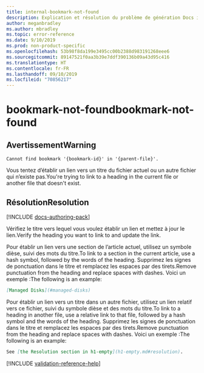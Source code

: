 ```yaml
---
title: internal-bookmark-not-found
description: Explication et résolution du problème de génération Docs internal-bookmark-not-found
author: meganbradley
ms.author: mbradley
ms.topic: error-reference
ms.date: 9/10/2019
ms.prod: non-product-specific
ms.openlocfilehash: 53b98f8da199e3495cc00b2388d983191268eee6
ms.sourcegitcommit: 89147521f0aa3b39e7ddf390136b09a43d95c416
ms.translationtype: HT
ms.contentlocale: fr-FR
ms.lasthandoff: 09/10/2019
ms.locfileid: "70856217"
---
```

# <a name="bookmark-not-found"></a><span data-ttu-id="c593d-103">bookmark-not-found</span><span class="sxs-lookup"><span data-stu-id="c593d-103">bookmark-not-found</span></span>

## <a name="warning"></a><span data-ttu-id="c593d-104">Avertissement</span><span class="sxs-lookup"><span data-stu-id="c593d-104">Warning</span></span>

`Cannot find bookmark '{bookmark-id}' in '{parent-file}'.`

<span data-ttu-id="c593d-105">Vous tentez d’établir un lien vers un titre du fichier actuel ou un autre fichier qui n’existe pas.</span><span class="sxs-lookup"><span data-stu-id="c593d-105">You're trying to link to a heading in the current file or another file that doesn't exist.</span></span>

## <a name="resolution"></a><span data-ttu-id="c593d-106">Résolution</span><span class="sxs-lookup"><span data-stu-id="c593d-106">Resolution</span></span>

[!INCLUDE [docs-authoring-pack](includes/docs-authoring-pack.md)]

<span data-ttu-id="c593d-107">Vérifiez le titre vers lequel vous voulez établir un lien et mettez à jour le lien.</span><span class="sxs-lookup"><span data-stu-id="c593d-107">Verify the heading you want to link to and update the link.</span></span>

<span data-ttu-id="c593d-108">Pour établir un lien vers une section de l’article actuel, utilisez un symbole dièse, suivi des mots du titre.</span><span class="sxs-lookup"><span data-stu-id="c593d-108">To link to a section in the current article, use a hash symbol, followed by the words of the heading.</span></span> <span data-ttu-id="c593d-109">Supprimez les signes de ponctuation dans le titre et remplacez les espaces par des tirets.</span><span class="sxs-lookup"><span data-stu-id="c593d-109">Remove punctuation from the heading and replace spaces with dashes.</span></span> <span data-ttu-id="c593d-110">Voici un exemple :</span><span class="sxs-lookup"><span data-stu-id="c593d-110">The following is an example:</span></span>

```markdown
[Managed Disks](#managed-disks)
```

<span data-ttu-id="c593d-111">Pour établir un lien vers un titre dans un autre fichier, utilisez un lien relatif vers ce fichier, suivi du symbole dièse et des mots du titre.</span><span class="sxs-lookup"><span data-stu-id="c593d-111">To link to a heading in another file, use a relative link to that file, followed by a hash symbol and the words of the heading.</span></span> <span data-ttu-id="c593d-112">Supprimez les signes de ponctuation dans le titre et remplacez les espaces par des tirets.</span><span class="sxs-lookup"><span data-stu-id="c593d-112">Remove punctuation from the heading and replace spaces with dashes.</span></span> <span data-ttu-id="c593d-113">Voici un exemple :</span><span class="sxs-lookup"><span data-stu-id="c593d-113">The following is an example:</span></span>

```markdown
See [the Resolution section in h1-empty](h1-empty.md#resolution).
```

<!--make sure to add this file to your includes folder and verify the path-->
[!INCLUDE [validation-reference-help](includes/validation-reference-help.md)]
